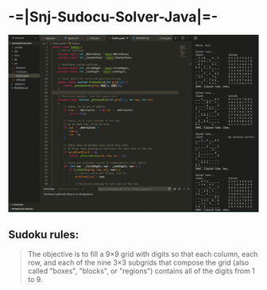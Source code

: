 # -=|Snj-Sudocu-Solver-Java|=-

![Snj-CSV-File-Reader](https://github.com/snj-shvchnk/Snj-Java-Sudocu-Solver/blob/master/docs/screen_java_debug.jpg?raw=true)

## Sudoku rules:
> The objective is to fill a 9×9 grid with digits so that each column, each row, and each of the nine 3×3 subgrids that compose the grid (also called "boxes", "blocks", or "regions") contains all of the digits from 1 to 9.


